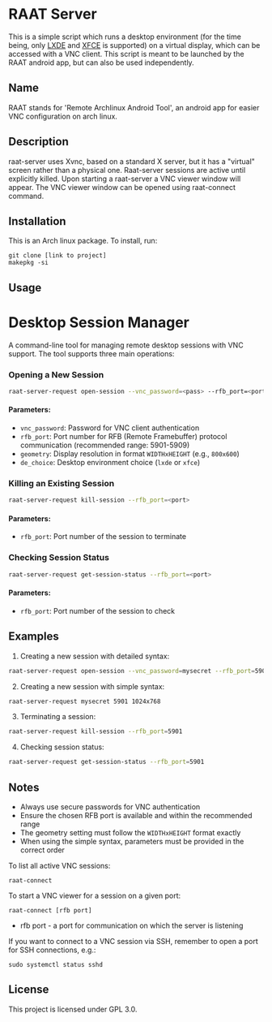 # RAAT Server

This is a simple script which runs a desktop environment (for the time being, only [LXDE](https://wiki.archlinux.org/title/LXDE) and [XFCE](https://wiki.archlinux.org/title/XFCE) is supported) on a virtual display, which can be accessed with a VNC client. 
This script is meant to be launched by the RAAT android app, but can also be used independently.

## Name
RAAT stands for 'Remote Archlinux Android Tool', an android app for easier VNC configuration on arch linux.

## Description
raat-server uses Xvnc, based on a standard X server, but it has a "virtual" screen rather than a physical one.
Raat-server sessions are active until explicitly killed. Upon starting a raat-server a VNC viewer window will appear.
The VNC viewer window can be opened using raat-connect command.

## Installation
This is an Arch linux package. To install, run:

```
git clone [link to project]
makepkg -si
```

## Usage
# Desktop Session Manager

A command-line tool for managing remote desktop sessions with VNC support.
The tool supports three main operations:

### Opening a New Session

```bash
raat-server-request open-session --vnc_password=<pass> --rfb_port=<port> --geometry=<WxH> --de_choice=<lxde|xfce>
```

#### Parameters:
- `vnc_password`: Password for VNC client authentication
- `rfb_port`: Port number for RFB (Remote Framebuffer) protocol communication (recommended range: 5901-5909)
- `geometry`: Display resolution in format `WIDTHxHEIGHT` (e.g., `800x600`)
- `de_choice`: Desktop environment choice (`lxde` or `xfce`)

### Killing an Existing Session

```bash
raat-server-request kill-session --rfb_port=<port>
```

#### Parameters:
- `rfb_port`: Port number of the session to terminate

### Checking Session Status

```bash
raat-server-request get-session-status --rfb_port=<port>
```

#### Parameters:
- `rfb_port`: Port number of the session to check

## Examples

1. Creating a new session with detailed syntax:
```bash
raat-server-request open-session --vnc_password=mysecret --rfb_port=5901 --geometry=1024x768 --de_choice=xfce
```

2. Creating a new session with simple syntax:
```bash
raat-server-request mysecret 5901 1024x768
```

3. Terminating a session:
```bash
raat-server-request kill-session --rfb_port=5901
```

4. Checking session status:
```bash
raat-server-request get-session-status --rfb_port=5901
```

## Notes

- Always use secure passwords for VNC authentication
- Ensure the chosen RFB port is available and within the recommended range
- The geometry setting must follow the `WIDTHxHEIGHT` format exactly
- When using the simple syntax, parameters must be provided in the correct order

To list all active VNC sessions:

```
raat-connect
```

To start a VNC viewer for a session on a given port:

```
raat-connect [rfb port]
```

- rfb port - a port for communication on which the server is listening

If you want to connect to a VNC session via SSH, remember to open a port for SSH connections, e.g.:

```
sudo systemctl status sshd
```

## License
This project is licensed under GPL 3.0.
